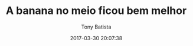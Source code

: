 ---
title: "A banana no meio ficou bem melhor"
subtitle: "Tony Batista"
image: "img/20170330-tonybatista.jpg"
date: 2017-03-30 20:07:38
---